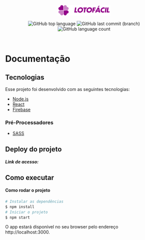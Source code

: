 <p align="center">
  <img src=".github/logo-lotofacil.png" alt="Auaha" />
</p>

<p align="center">
  <img alt="GitHub top language" src="https://img.shields.io/github/languages/top/gustavomt3/lotofacil-facil">
  <img alt="GitHub last commit (branch)" src="https://img.shields.io/github/last-commit/gustavomt3/lotofacil-facil/master">
  <img alt="GitHub language count" src="https://img.shields.io/github/languages/count/gustavomt3/lotofacil-facil">
</p>
<br>

# Documentação

## Tecnologias

Esse projeto foi desenvolvido com as seguintes tecnologias:

- [Node.js](https://nodejs.org/en/)
- [React](https://reactjs.org)
- [Firebase](https://firebase.google.com/)

### Pré-Processadores

- [SASS](https://sass-lang.com/)

## Deploy do projeto

##### Link de acesso:

## Como executar

#### Como rodar o projeto

```bash
# Instalar as dependências
$ npm install
# Iniciar o projeto
$ npm start
```

O app estará disponível no seu browser pelo endereço http://localhost:3000.
